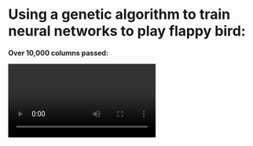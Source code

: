 # Using a genetic algorithm to train neural networks to play flappy bird:

**Over 10,000 columns passed:**

![10k](visuals/10k.mov)

